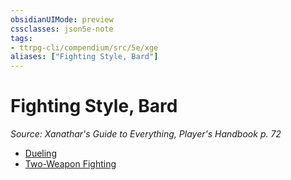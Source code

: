 ```yaml
---
obsidianUIMode: preview
cssclasses: json5e-note
tags:
- ttrpg-cli/compendium/src/5e/xge
aliases: ["Fighting Style, Bard"]
---
```

# Fighting Style, Bard
*Source: Xanathar's Guide to Everything, Player's Handbook p. 72* 

- [Dueling](2-Mechanics/CLI/feats/dueling-xphb.md)
- [Two-Weapon Fighting](2-Mechanics/CLI/feats/two-weapon-fighting-xphb.md)